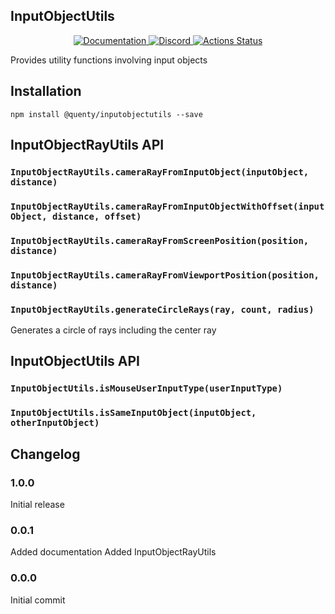 ## InputObjectUtils
<div align="center">
  <a href="http://quenty.github.io/api/">
    <img src="https://img.shields.io/badge/docs-website-green.svg" alt="Documentation" />
  </a>
  <a href="https://discord.gg/mhtGUS8">
    <img src="https://img.shields.io/badge/discord-nevermore-blue.svg" alt="Discord" />
  </a>
  <a href="https://github.com/Quenty/NevermoreEngine/actions">
    <img src="https://github.com/Quenty/NevermoreEngine/workflows/luacheck/badge.svg" alt="Actions Status" />
  </a>
</div>

Provides utility functions involving input objects

## Installation
```
npm install @quenty/inputobjectutils --save
```

## InputObjectRayUtils API

### `InputObjectRayUtils.cameraRayFromInputObject(inputObject, distance)`

### `InputObjectRayUtils.cameraRayFromInputObjectWithOffset(inputObject, distance, offset)`

### `InputObjectRayUtils.cameraRayFromScreenPosition(position, distance)`

### `InputObjectRayUtils.cameraRayFromViewportPosition(position, distance)`

### `InputObjectRayUtils.generateCircleRays(ray, count, radius)`
Generates a circle of rays including the center ray

## InputObjectUtils API

### `InputObjectUtils.isMouseUserInputType(userInputType)`

### `InputObjectUtils.isSameInputObject(inputObject, otherInputObject)`

## Changelog

### 1.0.0
Initial release

### 0.0.1
Added documentation
Added InputObjectRayUtils

### 0.0.0
Initial commit
